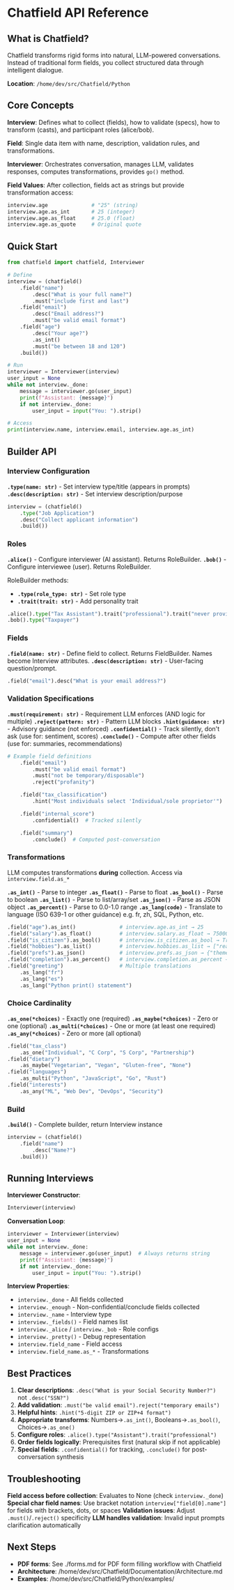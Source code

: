 # Chatfield API Reference

## What is Chatfield?

Chatfield transforms rigid forms into natural, LLM-powered conversations. Instead of traditional form fields, you collect structured data through intelligent dialogue.

**Location**: `/home/dev/src/Chatfield/Python`

## Core Concepts

**Interview**: Defines what to collect (fields), how to validate (specs), how to transform (casts), and participant roles (alice/bob).

**Field**: Single data item with name, description, validation rules, and transformations.

**Interviewer**: Orchestrates conversation, manages LLM, validates responses, computes transformations, provides `go()` method.

**Field Values**: After collection, fields act as strings but provide transformation access:
```python
interview.age              # "25" (string)
interview.age.as_int       # 25 (integer)
interview.age.as_float     # 25.0 (float)
interview.age.as_quote     # Original quote
```

## Quick Start

```python
from chatfield import chatfield, Interviewer

# Define
interview = (chatfield()
    .field("name")
        .desc("What is your full name?")
        .must("include first and last")
    .field("email")
        .desc("Email address?")
        .must("be valid email format")
    .field("age")
        .desc("Your age?")
        .as_int()
        .must("be between 18 and 120")
    .build())

# Run
interviewer = Interviewer(interview)
user_input = None
while not interview._done:
    message = interviewer.go(user_input)
    print(f"Assistant: {message}")
    if not interview._done:
        user_input = input("You: ").strip()

# Access
print(interview.name, interview.email, interview.age.as_int)
```

## Builder API

### Interview Configuration

**`.type(name: str)`** - Set interview type/title (appears in prompts)
**`.desc(description: str)`** - Set interview description/purpose

```python
interview = (chatfield()
    .type("Job Application")
    .desc("Collect applicant information")
    .build())
```

### Roles

**`.alice()`** - Configure interviewer (AI assistant). Returns RoleBuilder.
**`.bob()`** - Configure interviewee (user). Returns RoleBuilder.

RoleBuilder methods:
- **`.type(role_type: str)`** - Set role type
- **`.trait(trait: str)`** - Add personality trait

```python
.alice().type("Tax Assistant").trait("professional").trait("never provides tax advice")
.bob().type("Taxpayer")
```

### Fields

**`.field(name: str)`** - Define field to collect. Returns FieldBuilder. Names become Interview attributes.
**`.desc(description: str)`** - User-facing question/prompt.

```python
.field("email").desc("What is your email address?")
```

### Validation Specifications

**`.must(requirement: str)`** - Requirement LLM enforces (AND logic for multiple)
**`.reject(pattern: str)`** - Pattern LLM blocks
**`.hint(guidance: str)`** - Advisory guidance (not enforced)
**`.confidential()`** - Track silently, don't ask (use for: sentiment, scores)
**`.conclude()`** - Compute after other fields (use for: summaries, recommendations)

```python
# Example field definitions
    .field("email")
        .must("be valid email format")
        .must("not be temporary/disposable")
        .reject("profanity")

    .field("tax_classification")
        .hint("Most individuals select 'Individual/sole proprietor'")

    .field("internal_score")
        .confidential()  # Tracked silently

    .field("summary")
        .conclude()  # Computed post-conversation
```

### Transformations

LLM computes transformations **during** collection. Access via `interview.field.as_*`

**`.as_int()`** - Parse to integer
**`.as_float()`** - Parse to float
**`.as_bool()`** - Parse to boolean
**`.as_list()`** - Parse to list/array/set
**`.as_json()`** - Parse as JSON object
**`.as_percent()`** - Parse to 0.0-1.0 range
**`.as_lang(code)`** - Translate to language (ISO 639-1 or other guidance) e.g. fr, zh, SQL, Python, etc.

```python
.field("age").as_int()              # interview.age.as_int → 25
.field("salary").as_float()         # interview.salary.as_float → 75000.0
.field("is_citizen").as_bool()      # interview.is_citizen.as_bool → True
.field("hobbies").as_list()         # interview.hobbies.as_list → ["reading", "swimming"]
.field("prefs").as_json()           # interview.prefs.as_json → {"theme": "dark"}
.field("completion").as_percent()   # interview.completion.as_percent → 0.75
.field("greeting")                  # Multiple translations
    .as_lang("fr")
    .as_lang("es")
    .as_lang("Python print() statement")
```

### Choice Cardinality

**`.as_one(*choices)`** - Exactly one (required)
**`.as_maybe(*choices)`** - Zero or one (optional)
**`.as_multi(*choices)`** - One or more (at least one required)
**`.as_any(*choices)`** - Zero or more (all optional)

```python
.field("tax_class")
    .as_one("Individual", "C Corp", "S Corp", "Partnership")
.field("dietary")
    .as_maybe("Vegetarian", "Vegan", "Gluten-free", "None")
.field("languages")
    .as_multi("Python", "JavaScript", "Go", "Rust")
.field("interests")
    .as_any("ML", "Web Dev", "DevOps", "Security")
```

### Build

**`.build()`** - Complete builder, return Interview instance

```python
interview = (chatfield()
    .field("name")
        .desc("Name?")
    .build())
```

## Running Interviews

**Interviewer Constructor**:
```python
Interviewer(interview)
```

**Conversation Loop**:
```python
interviewer = Interviewer(interview)
user_input = None
while not interview._done:
    message = interviewer.go(user_input)  # Always returns string
    print(f"Assistant: {message}")
    if not interview._done:
        user_input = input("You: ").strip()
```

**Interview Properties**:
- `interview._done` - All fields collected
- `interview._enough` - Non-confidential/conclude fields collected
- `interview._name` - Interview type
- `interview._fields()` - Field names list
- `interview._alice` / `interview._bob` - Role configs
- `interview._pretty()` - Debug representation
- `interview.field_name` - Field access
- `interview.field_name.as_*` - Transformations

## Best Practices

1. **Clear descriptions**: `.desc("What is your Social Security Number?")` not `.desc("SSN?")`
2. **Add validation**: `.must("be valid email").reject("temporary emails")`
3. **Helpful hints**: `.hint("5-digit ZIP or ZIP+4 format")`
4. **Appropriate transforms**: Numbers→`.as_int()`, Booleans→`.as_bool()`, Choices→`.as_one()`
5. **Configure roles**: `.alice().type("Assistant").trait("professional")`
6. **Order fields logically**: Prerequisites first (natural skip if not applicable)
7. **Special fields**: `.confidential()` for tracking, `.conclude()` for post-conversation synthesis

## Troubleshooting

**Field access before collection**: Evaluates to None (check `interview._done`)
**Special char field names**: Use bracket notation `interview["field[0].name"]` for fields with brackets, dots, or spaces
**Validation issues**: Adjust `.must()`/`.reject()` specificity
**LLM handles validation**: Invalid input prompts clarification automatically

## Next Steps

- **PDF forms**: See ./forms.md for PDF form filling workflow with Chatfield
- **Architecture**: /home/dev/src/Chatfield/Documentation/Architecture.md
- **Examples**: /home/dev/src/Chatfield/Python/examples/